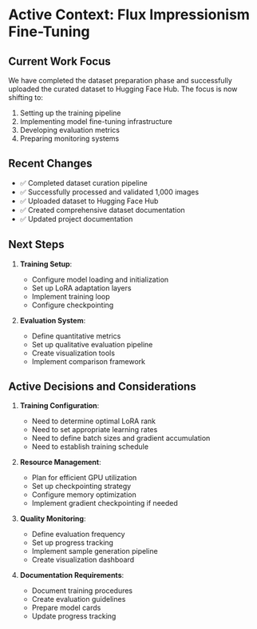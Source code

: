 # Active Context: Flux Impressionism Fine-Tuning

## Current Work Focus
We have completed the dataset preparation phase and successfully uploaded the curated dataset to Hugging Face Hub. The focus is now shifting to:

1. Setting up the training pipeline
2. Implementing model fine-tuning infrastructure
3. Developing evaluation metrics
4. Preparing monitoring systems

## Recent Changes
- ✅ Completed dataset curation pipeline
- ✅ Successfully processed and validated 1,000 images
- ✅ Uploaded dataset to Hugging Face Hub
- ✅ Created comprehensive dataset documentation
- ✅ Updated project documentation

## Next Steps
1. **Training Setup**:
   - Configure model loading and initialization
   - Set up LoRA adaptation layers
   - Implement training loop
   - Configure checkpointing

2. **Evaluation System**:
   - Define quantitative metrics
   - Set up qualitative evaluation pipeline
   - Create visualization tools
   - Implement comparison framework

## Active Decisions and Considerations
1. **Training Configuration**: 
   - Need to determine optimal LoRA rank
   - Need to set appropriate learning rates
   - Need to define batch sizes and gradient accumulation
   - Need to establish training schedule

2. **Resource Management**: 
   - Plan for efficient GPU utilization
   - Set up checkpointing strategy
   - Configure memory optimization
   - Implement gradient checkpointing if needed

3. **Quality Monitoring**:
   - Define evaluation frequency
   - Set up progress tracking
   - Implement sample generation pipeline
   - Create visualization dashboard

4. **Documentation Requirements**:
   - Document training procedures
   - Create evaluation guidelines
   - Prepare model cards
   - Update progress tracking 